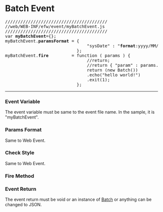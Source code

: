 <H1>Batch Event</H1>
<pre>
////////////////////////////////////////
//web/WEB-INF/efw/event/myBatchEvent.js
////////////////////////////////////////
var <b>myBatchEvent</b>={};
myBatchEvent.<b>paramsFormat</b> = { 
                                "sysDate" : "<b>format</b>:yyyy/MM/dd;<b>display-name</b>:sysDate;"
                            };
myBatchEvent.<b>fire</b>         = function ( params ) {
                                //return;
                                //return { "param" : params.sysDate };
                                return (new Batch())
                                .echo("hello world!")
                                .exit(1);
                            };
</pre>
<HR>

<H3>Event Variable</H3>
The event variable must be same to the event file name. In the sample, it is "myBatchEvent".

<H3>Params Format</H3>
Same to Web Event.
<H3>Check Style</H3>
Same to Web Event.
<H3>Fire Method</H3>

<H3>Event Return</H3>
The event return must be void or an instance of <a href="batch.new.md">Batch</a> or anything can be changed to JSON.
